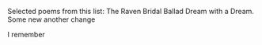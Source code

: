 Selected poems from this list:
The Raven 
Bridal Ballad
Dream with a Dream.
Some new
another change

I remember

